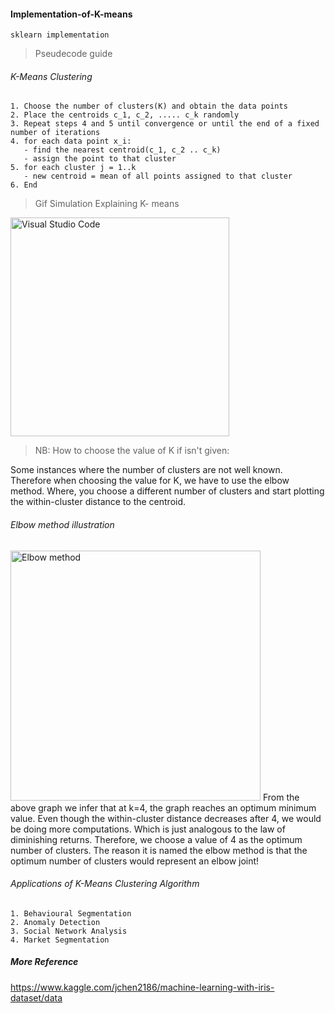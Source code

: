 #### Implementation-of-K-means
    sklearn implementation
> Pseudecode guide

###### K-Means Clustering 

    1. Choose the number of clusters(K) and obtain the data points 
    2. Place the centroids c_1, c_2, ..... c_k randomly 
    3. Repeat steps 4 and 5 until convergence or until the end of a fixed number of iterations
    4. for each data point x_i:
       - find the nearest centroid(c_1, c_2 .. c_k) 
       - assign the point to that cluster 
    5. for each cluster j = 1..k
       - new centroid = mean of all points assigned to that cluster
    6. End 
    
 > Gif Simulation Explaining K- means
 
 <img align="" alt="Visual Studio Code" width="350px" src="https://miro.medium.com/max/480/0*f9HcysjkU6XyM1hb.gif" />
 
 > NB: How to choose the value of K if isn't given:
 
Some instances where the number of clusters are not well known. Therefore when choosing the value for K, we have to use the elbow method. Where, you choose a different number of clusters and start plotting the within-cluster distance to the centroid.

###### Elbow method illustration

<img align="" alt="Elbow method" width="400px" src="https://cdn-images-1.medium.com/max/760/0*7RidrBT6XusqW_Y4.png" />
From the above graph we infer that at k=4, the graph reaches an optimum minimum value. Even though the within-cluster distance decreases after 4, we would be doing more computations. Which is just analogous to the law of diminishing returns. Therefore, we choose a value of 4 as the optimum number of clusters. The reason it is named the elbow method is that the optimum number of clusters would represent an elbow joint!

###### Applications of K-Means Clustering Algorithm

    1. Behavioural Segmentation
    2. Anomaly Detection
    3. Social Network Analysis
    4. Market Segmentation
    
 ##### More Reference 
 https://www.kaggle.com/jchen2186/machine-learning-with-iris-dataset/data
 
